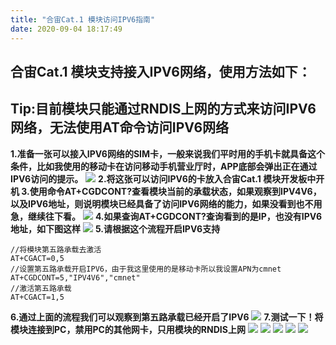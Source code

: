 ```yaml
---
title: "合宙Cat.1 模块访问IPV6指南"
date: 2020-09-04 18:17:49
---
```


## 合宙Cat.1 模块支持接入IPV6网络，使用方法如下：
## Tip:目前模块只能通过RNDIS上网的方式来访问IPV6网络，无法使用AT命令访问IPV6网络
**1.准备一张可以接入IPV6网络的SIM卡，一般来说我们平时用的手机卡就具备这个条件，比如我使用的移动卡在访问移动手机营业厅时，APP底部会弹出正在通过IPV6访问的提示。**
![](http://openluat-luatcommunity.oss-cn-hangzhou.aliyuncs.com/images/20200904174446237_IMG_0495.png)
**2.将这张可以访问IPV6的卡放入合宙Cat.1 模块开发板中开机
3.使用命令AT+CGDCONT?查看模块当前的承载状态，如果观察到IPV4V6，以及IPV6地址，则说明模块已经具备了访问IPV6网络的能力，如果没看到也不用急，继续往下看。**
![](http://openluat-luatcommunity.oss-cn-hangzhou.aliyuncs.com/images/20200904174801365_QQ截图20200904174718.png)
**4.如果查询AT+CGDCONT?查询看到的是IP，也没有IPV6地址，如下图这样**
![](http://openluat-luatcommunity.oss-cn-hangzhou.aliyuncs.com/images/20200904175130608_2.png)
**5.请根据这个流程开启IPV6支持**
```
//将模块第五路承载去激活
AT+CGACT=0,5
//设置第五路承载开启IPV6，由于我这里使用的是移动卡所以我设置APN为cmnet
AT+CGDCONT=5,"IPV4V6","cmnet"
//激活第五路承载
AT+CGACT=1,5
```
**6.通过上面的流程我们可以观察到第五路承载已经开启了IPV6**
![](http://openluat-luatcommunity.oss-cn-hangzhou.aliyuncs.com/images/20200904175612935_3.png)
**7.测试一下！将模块连接到PC，禁用PC的其他网卡，只用模块的RNDIS上网**
![](http://openluat-luatcommunity.oss-cn-hangzhou.aliyuncs.com/images/20200904180017070_4.png)
![](http://openluat-luatcommunity.oss-cn-hangzhou.aliyuncs.com/images/20200904180129685_5.png)
![](http://openluat-luatcommunity.oss-cn-hangzhou.aliyuncs.com/images/20200904180323842_6.png)
![](http://openluat-luatcommunity.oss-cn-hangzhou.aliyuncs.com/images/20200904180731371_7.png)
![](http://openluat-luatcommunity.oss-cn-hangzhou.aliyuncs.com/images/20200904181603851_9.png)
